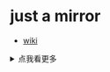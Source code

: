 # just a mirror

- [wiki](https://github.com/NibaZShab/NibaZShab.github.io/wiki)

<details>
<summary>点我看更多</summary>
- I am sorry
- your mother...her...
<details>
<summary>点我看更多</summary>

- 没了

</details>

</details>
